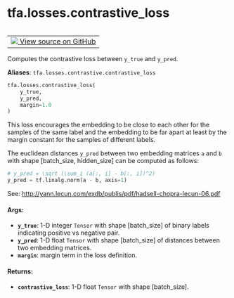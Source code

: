 <div itemscope itemtype="http://developers.google.com/ReferenceObject">
<meta itemprop="name" content="tfa.losses.contrastive_loss" />
<meta itemprop="path" content="Stable" />
</div>

# tfa.losses.contrastive_loss

<!-- Insert buttons and diff -->

<table class="tfo-notebook-buttons tfo-api" align="left">

<td>
  <a target="_blank" href="https://github.com/tensorflow/addons/tree/r0.7/tensorflow_addons/losses/contrastive.py#L23-L57">
    <img src="https://www.tensorflow.org/images/GitHub-Mark-32px.png" />
    View source on GitHub
  </a>
</td></table>



<!-- Equality marker -->
Computes the contrastive loss between `y_true` and `y_pred`.

**Aliases**: `tfa.losses.contrastive.contrastive_loss`

``` python
tfa.losses.contrastive_loss(
    y_true,
    y_pred,
    margin=1.0
)
```



<!-- Placeholder for "Used in" -->

This loss encourages the embedding to be close to each other for
the samples of the same label and the embedding to be far apart at least
by the margin constant for the samples of different labels.

The euclidean distances `y_pred` between two embedding matrices
`a` and `b` with shape [batch_size, hidden_size] can be computed
as follows:

```python
# y_pred = \sqrt (\sum_i (a[:, i] - b[:, i])^2)
y_pred = tf.linalg.norm(a - b, axis=1)
```

See: http://yann.lecun.com/exdb/publis/pdf/hadsell-chopra-lecun-06.pdf

#### Args:


* <b>`y_true`</b>: 1-D integer `Tensor` with shape [batch_size] of
  binary labels indicating positive vs negative pair.
* <b>`y_pred`</b>: 1-D float `Tensor` with shape [batch_size] of
  distances between two embedding matrices.
* <b>`margin`</b>: margin term in the loss definition.


#### Returns:


* <b>`contrastive_loss`</b>: 1-D float `Tensor` with shape [batch_size].

